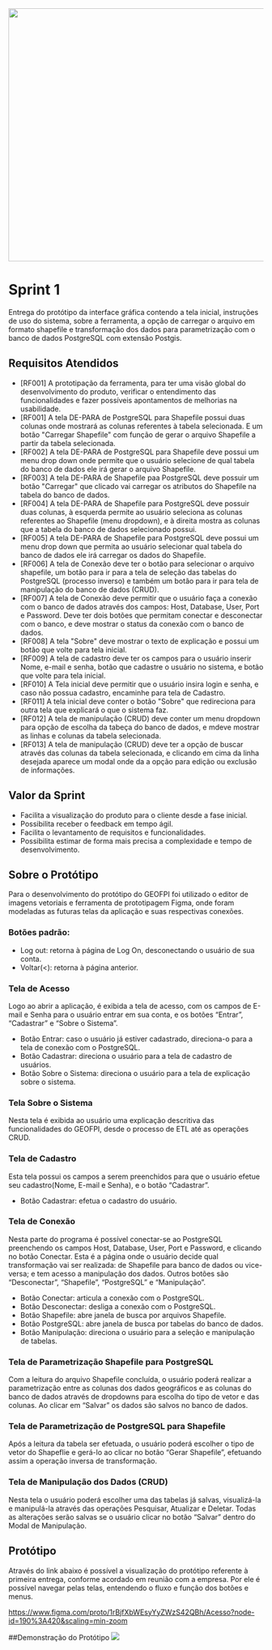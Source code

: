 <img src="https://github.com/marciosousa4/GEOFPI---Projeto-Integrador/blob/master/Loading%20images/Sprint%201.png?raw=true" width="683" height="500"/>

# Sprint 1

Entrega do protótipo da interface gráfica contendo a tela inicial, instruções de uso do sistema, sobre a ferramenta, a opção de carregar o arquivo em formato shapefile e transformação dos dados para parametrização com o banco de dados PostgreSQL com extensão Postgis.

## Requisitos Atendidos
* [RF001] A prototipação da ferramenta, para ter uma visão global do desenvolvimento do produto, verificar o entendimento das funcionalidades e fazer possíveis apontamentos de melhorias na usabilidade.
* [RF001] A tela DE-PARA de PostgreSQL para Shapefile possui duas colunas onde mostrará as colunas referentes à tabela selecionada. E um botão "Carregar Shapefile" com função de gerar o arquivo Shapefile a partir da tabela selecionada.
* [RF002] A tela DE-PARA de PostgreSQL para Shapefile deve possui um menu drop down onde permite que o usuário selecione de qual tabela do banco de dados ele irá gerar o arquivo Shapefile.
* [RF003] A tela DE-PARA de Shapefile paa PostgreSQL deve possuir um botão "Carregar" que clicado vai carregar os atributos do Shapefile na tabela do banco de dados.
* [RF004]  A tela DE-PARA de Shapefile para PostgreSQL deve possuir duas colunas, à esquerda permite ao usuário seleciona as colunas referentes ao Shapefile (menu dropdown), e à direita mostra as colunas que a tabela do banco de dados selecionado possui.
* [RF005] A tela DE-PARA de Shapefile para PostgreSQL deve possui um menu drop down que permita ao usuário selecionar qual tabela do banco de dados ele irá carregar os dados do Shapefile.
* [RF006] A tela de Conexão deve ter o botão para selecionar o arquivo shapefile, um botão para ir para a tela de seleção das tabelas do PostgreSQL (processo inverso) e também um botão para ir para tela de manipulação do banco de dados (CRUD).
* [RF007] A tela de Conexão deve permitir que o usuário faça a conexão com o banco de dados através dos campos: Host, Database, User, Port e Password. Deve ter dois botões que permitam conectar e desconectar com o banco, e deve mostrar o status da conexão com o banco de dados.
* [RF008] A tela "Sobre" deve mostrar o texto de explicação e possui um botão que volte para tela inicial.
* [RF009] A tela de cadastro deve ter os campos para o usuário inserir Nome, e-mail e senha, botão que cadastre o usuário no sistema, e botão que volte para tela inicial.
* [RF010] A Tela inicial deve permitir que o usuário insira login e senha, e caso não possua cadastro, encaminhe para tela de Cadastro.
* [RF011] A tela inicial deve conter o botão "Sobre" que redireciona para outra tela que explicará o que o sistema faz.
* [RF012] A tela de manipulação (CRUD) deve conter um menu dropdown para opção de escolha da tabeça do banco de dados, e mdeve mostrar as linhas e colunas da tabela selecionada.
* [RF013] A tela de manipulação (CRUD) deve ter a opção de buscar através das colunas da tabela selecionada, e clicando em cima da linha desejada aparece um modal onde da a opção para edição ou exclusão de informações.

## Valor da Sprint 
* Facilita a visualização do produto para o cliente desde a fase inicial.
* Possibilita receber o feedback em tempo ágil. 
* Facilita o levantamento de requisitos e funcionalidades. 
* Possibilita estimar de forma mais precisa a complexidade e tempo de desenvolvimento.

## Sobre o Protótipo
Para o desenvolvimento do protótipo do GEOFPI foi utilizado o editor de imagens vetoriais e ferramenta de prototipagem Figma, onde foram modeladas as futuras telas da aplicação e suas respectivas conexões.
### Botões padrão:
* Log out: retorna à página de Log On, desconectando o usuário de sua conta.
* Voltar(<): retorna à página anterior.
### Tela de Acesso
Logo ao abrir a aplicação, é exibida a tela de acesso, com os campos de E-mail e Senha para o usuário entrar em sua conta, e os botões “Entrar”, “Cadastrar” e “Sobre o Sistema”.
* Botão Entrar: caso o usuário já estiver cadastrado, direciona-o para a tela de conexão com o PostgreSQL.
* Botão Cadastrar: direciona o usuário para a tela de cadastro de usuários.
* Botão Sobre o Sistema: direciona o usuário para a tela de explicação sobre o sistema.
### Tela Sobre o Sistema
Nesta tela é exibida ao usuário uma explicação descritiva das funcionalidades do GEOFPI, desde o processo de ETL até as operações CRUD.
### Tela de Cadastro
Esta tela possui os campos a serem preenchidos para que o usuário efetue seu cadastro(Nome, E-mail e Senha), e o botão “Cadastrar”.
* Botão Cadastrar: efetua o cadastro do usuário.
### Tela de Conexão
Nesta parte do programa é possível conectar-se ao PostgreSQL preenchendo os campos Host, Database, User, Port e Password, e clicando no botão Conectar. Esta é a página onde o usuário decide qual transformação vai ser realizada: de Shapefile para banco de dados ou vice-versa; e tem acesso a manipulação dos dados. Outros botões são “Desconectar”, “Shapefile”, “PostgreSQL” e “Manipulação”.
* Botão Conectar: articula a conexão com o PostgreSQL.
* Botão Desconectar: desliga a conexão com o PostgreSQL.
* Botão Shapefile: abre janela de busca por arquivos Shapefile.
* Botão PostgreSQL: abre janela de busca por tabelas do banco de dados.
* Botão Manipulação: direciona o usuário para a seleção e manipulação de tabelas.
### Tela de Parametrização Shapefile para PostgreSQL
Com a leitura do arquivo Shapefile concluída, o usuário poderá realizar a parametrização entre as colunas dos dados geográficos e as colunas do banco de dados através de dropdowns para escolha do tipo de vetor e das colunas. Ao clicar em “Salvar” os dados são salvos no banco de dados.
### Tela de Parametrização de PostgreSQL para Shapefile
Após a leitura da tabela ser efetuada, o usuário poderá escolher o tipo de vetor do Shapeflie e gerá-lo ao clicar no botão “Gerar Shapefile”, efetuando assim a operação inversa de transformação. 
### Tela de Manipulação dos Dados (CRUD)
Nesta tela o usuário poderá escolher uma das tabelas já salvas, visualizá-la e manipulá-la através das operações Pesquisar, Atualizar e Deletar. Todas as alterações serão salvas se o usuário clicar no botão “Salvar” dentro do Modal de Manipulação.

## Protótipo
Através do link abaixo é possível a visualização do protótipo referente à primeira entrega, conforme acordado em reunião com a empresa. Por ele é possível navegar pelas telas, entendendo o fluxo e função dos botões e menus.

https://www.figma.com/proto/1rBjfXbWEsyYyZWzS42QBh/Acesso?node-id=190%3A420&scaling=min-zoom

##Demonstração do Protótipo
![](https://github.com/marciosousa4/GEOFPI---Projeto-Integrador/blob/sprint1/Loading%20images/Prot%C3%B3tipo%20-%20Figma.gif?raw=true)
